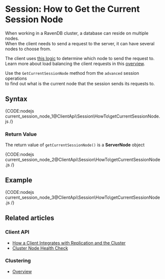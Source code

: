 # Session: How to Get the Current Session Node

When working in a RavenDB cluster, a database can reside on multiple nodes.  
When the client needs to send a request to the server, it can have several nodes to choose from.

The client uses [this logic](../../../client-api/configuration/load-balance/overview#client-logic-for-choosing-a-node) to determine which node to send the request to.  
Learn more about load balancing the client requests in this [overview](../../../client-api/configuration/load-balance/overview).

Use the `GetCurrentSessionNode` method  from the `advanced` session operations   
to find out what is the current node that the session sends its requests to.

## Syntax

{CODE:nodejs current_session_node_1@ClientApi\Session\HowTo\getCurrentSessionNode.js /}

### Return Value

The return value of `getCurrentSessionNode()` is a **ServerNode** object

{CODE:nodejs current_session_node_2@ClientApi\Session\HowTo\getCurrentSessionNode.js /}

## Example

{CODE:nodejs current_session_node_3@ClientApi\Session\HowTo\getCurrentSessionNode.js /}

## Related articles

### Client API

- [How a Client Integrates with Replication and the Cluster](../../../client-api/cluster/how-client-integrates-with-replication-and-cluster)
- [Cluster Node Health Check](../../../client-api/cluster/health-check)

### Clustering

- [Overview](../../../server/clustering/overview)
